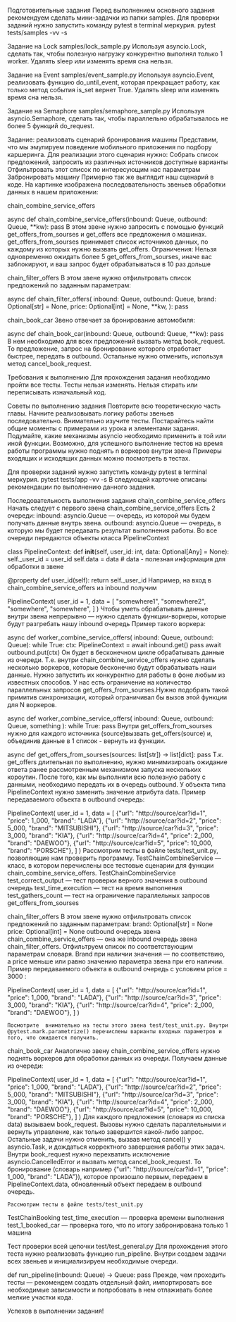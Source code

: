 Подготовительные задания
Перед выполнением основного задания рекомендуем сделать мини-задачки из папки samples.
Для проверки заданий нужно запустить команду pytest в terminal меркурия.
pytest tests/samples -vv -s

Задание на Lock
samples/lock_sample.py
Используя asyncio.Lock, сделать так, чтобы полезную нагрузку конкурентно выполнял только 1 worker. 
Удалять sleep или изменять время сна нельзя.

Задание на Event
samples/event_sample.py
Используя asyncio.Event, реализовать функцию do_until_event, которая прекращает работу, как только метод события is_set вернет True. 
Удалять sleep или изменять время сна нельзя.

Задание на Semaphore
samples/semaphore_sample.py
Используя asyncio.Semaphore, сделать так, чтобы параллельно обрабатывалось не более 5 функций do_request.


Задание: реализовать сценарий бронирования машины
Представим, что мы эмулируем поведение мобильного приложения по подбору каршеринга. Для реализации этого сценария нужно:
Собрать список предложений, запросить из различных источников доступные варианты
Отфильтровать этот список по интересующим нас параметрам
Забронировать машину
Примерно так же выглядит наш сценарий в коде.
На картинке изображена последовательность звеньев обработки данных в нашем приложении:


chain_combine_service_offers

async def chain_combine_service_offers(inbound: Queue, outbound: Queue, **kw):
    pass
В этом звене нужно запросить с помощью функций get_offers_from_sourses и get_offers все предложения о машинах. 
get_offers_from_sourses принимает список источников данных, по каждому из которых нужно вызвать get_offers.
Ограничения:
Нельзя одновременно ожидать более 5 get_offers_from_sourses, иначе вас заблокируют, и ваш запрос будет обрабатываться в 10 раз дольше

chain_filter_offers
В этом звене нужно отфильтровать список предложений по заданным параметрам:

async def chain_filter_offers(
    inbound: Queue,
    outbound: Queue,
    brand: Optional[str] = None,
    price: Optional[int] = None,
    **kw,
):
    pass

chain_book_car
Звено отвечает за бронирование автомобиля:

async def chain_book_car(inbound: Queue, outbound: Queue, **kw):
    pass
В нем необходимо для всех предложений вызвать метод book_request. То предложение, запрос на  бронирование которого отработает быстрее, передать в outbound. Остальные нужно отменить, используя метод cancel_book_request.

Требования к выполнению
Для прохождения задания необходимо пройти все тесты.
Тесты нельзя изменять. Нельзя стирать или переписывать изначальный код.

Советы по выполнению задания
Повторите всю теоретическую часть главы.
Начните реализовывать логику работы звеньев последовательно.
Внимательно изучите тесты.
Постарайтесь найти общие моменты с примерами из урока и элементами задания.
Подумайте, какие механизмы asyncio необходимо применить в той или иной функции.
Возможно, для успешного выполнение тестов на время работы программы нужно поднять n воркеров внутри звена
Примеры входящих и исходящих данных можно посмотреть в тестах.

Для проверки заданий нужно запустить команду pytest в terminal меркурия.
pytest tests/app -vv -s
В следующей карточке описаны рекомендации по выполнению данного задания.


Последовательность выполнения задания
chain_combine_service_offers
Начать следует с первого звена chain_combine_service_offers
Есть 2 очереди:
inbound: asyncio.Queue — очередь, из которой мы будем получать данные внутрь звена.
outbound: asyncio.Queue — очередь, в которую мы будет передавать результат выполнения работы.
Во все очереди передаются объекты класса PipelineContext

class PipelineContext:
   def __init__(self, user_id: int, data: Optional[Any] = None):
       self._user_id = user_id
       self.data = data # data - полезная информация для обработки в звене

   @property
   def user_id(self):
       return self._user_id
Например, на вход в chain_combine_service_offers из inbound получим

PipelineContext(
    user_id = 1,
    data = [
       "somewhere1",
       "somewhere2",
       "somewhere",
       "somewhere",
    ]
)
    Чтобы уметь обрабатывать данные внутри звена непрерывно — нужно сделать функции-воркеры, которые будут разгребать нашу inbound очередь
Пример такого воркера:

async def worker_combine_service_offers(
   inbound: Queue, outbound: Queue):
   while True:
       ctx: PipelineContext = await inbound.get()
       pass
       await outbound.put(ctx)
    Он будет в бесконечном цикле обрабатывать данные из очереди. Т.е. внутри chain_combine_service_offers нужно сделать несколько воркеров, которые бесконечно будут обрабатывать наши данные. Нужно запустить их конкурентно для работы в фоне любым из известных способов.
    У нас есть ограничение на количество параллельных запросов get_offers_from_sourses.Нужно подобрать такой примитив синхронизации, который ограничивал бы вызов этой функции для N воркеров.

async def worker_combine_service_offers(
   inbound: Queue, outbound: Queue, something
):
   while True:
        pass
    Внутри get_offers_from_sourses нужно для каждого источника (source)вызвать get_offers(source) и, объединив данные в 1 список - вернуть из функции.

async def get_offers_from_sourses(sources: list[str]) -> list[dict]:
    pass
    Т.к. get_offers длительная по выполнению, нужно минимизироать ожидание ответа ранее рассмотренным механизмом запуска нескольких короутин. После того, как мы выполнили всю полезную работу с данными, необходимо передать их в очередь outbound.
    У объекта типа PipelineContext нужно заменить значение атрибута data. Пример передаваемого объекта в outbound очередь:

PipelineContext(
    user_id = 1,
    data = [
       {"url": "http://source/car?id=1", "price": 1_000, "brand": "LADA"},
       {"url": "http://source/car?id=2", "price": 5_000, "brand": "MITSUBISHI"},
       {"url": "http://source/car?id=3", "price": 3_000, "brand": "KIA"},
       {"url": "http://source/car?id=4", "price": 2_000, "brand": "DAEWOO"},
       {"url": "http://source/car?id=5", "price": 10_000, "brand": "PORSCHE"},
    ]
)
    Рассмотрим тесты в файле tests/test_unit.py, позволяющие нам проверить программу.
TestChainCombineService — класс, в котором перечислены все тестовые сценарии для функции chain_combine_service_offers.
TestChainCombineService
test_correct_output — тест проверки верного значения в outbound очередь
test_time_execution — тест на время выполнения
test_gathers_count — тест на ограничение параллельных запросов get_offers_from_sourses

chain_filter_offers
В этом звене нужно отфильтровать список предложений по заданным параметрам:
brand: Optional[str] = None
price: Optional[int] = None
    outbound очередь звена chain_combine_service_offers — она же inbound очередь звена chain_filter_offers. Отфильтруем список по соответствующим параметрам словаря. Brand при наличии значения — по соответствию, а price меньше или равно значению параметра звена при его наличии.
Пример передаваемого объекта в outbound очередь c условием price = 3000 :

PipelineContext(
    user_id = 1,
    data = [
       {"url": "http://source/car?id=1", "price": 1_000, "brand": "LADA"},
       {"url": "http://source/car?id=3", "price": 3_000, "brand": "KIA"},
       {"url": "http://source/car?id=4", "price": 2_000, "brand": "DAEWOO"},
    ]
)

    Посмотрите  внимательно на тесты этого звена test/test_unit.py. Внутри @pytest.mark.parametrize() перечислены варианты входных параметров и того, что ожидается получить.

chain_book_car
    Аналогично звену chain_combine_service_offers нужно поднять воркеров для обработки данных из очереди.
Получаем данные из очереди:

PipelineContext(
    user_id = 1,
    data = [
       {"url": "http://source/car?id=1", "price": 1_000, "brand": "LADA"},
       {"url": "http://source/car?id=2", "price": 5_000, "brand": "MITSUBISHI"},
       {"url": "http://source/car?id=3", "price": 3_000, "brand": "KIA"},
       {"url": "http://source/car?id=4", "price": 2_000, "brand": "DAEWOO"},
       {"url": "http://source/car?id=5", "price": 10_000, "brand": "PORSCHE"},
    ]
)
     Для каждого предложения (словаря из списка data) вызываем book_request. Вызовы нужно сделать параллельными и вернуть управление, как только завершится какой-либо запрос. Остальные задачи нужно отменить, вызвав метод cancel() у asyncio.Task, и дождаться корректного завершения работы этих задач.
    Внутри book_request нужно перехватить исключение asyncio.CancelledError и вызвать метод cancel_book_request. То бронирование (словарь например {"url": "http://source/car?id=1", "price": 1_000, "brand": "LADA"}), которое произошло первым, передаем в PipelineContext.data, обновленный объект передаем в outbound очередь.

    Рассмотрим тесты в файле tests/test_unit.py
TestChainBooking
test_time_execution — проверка времени выполнения
test_1_booked_car — проверка того, что по итогу забронирована только 1 машина

Тест проверки всей цепочки
test/test_general.py
    Для прохождения этого теста нужно реализовать функцию run_pipeline. Внутри создаем задачи всех звеньев и инициализируем необходимые очереди.

def run_pipeline(inbound: Queue) -> Queue:
    pass
     Прежде, чем проходить тесты — рекомендем создать отдельный файл, импортировать все необходимые зависимости и попробовать в нем отлаживать более мелкие участки кода.

Успехов в выполнении задания!
